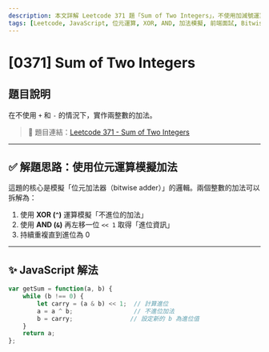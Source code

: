 ```yaml
---
description: 本文詳解 Leetcode 371 題「Sum of Two Integers」，不使用加減號運算，利用 XOR 和 AND 位元運算模擬加法過程，並附上 JavaScript 解法與流程說明。
tags: [Leetcode, JavaScript, 位元運算, XOR, AND, 加法模擬, 前端面試, Bitwise]
---
```


# [0371] Sum of Two Integers

## 題目說明

在不使用 `+` 和 `-` 的情況下，實作兩整數的加法。

> 📘 題目連結：[Leetcode 371 - Sum of Two Integers](https://leetcode.com/problems/sum-of-two-integers/)

---

## ✅ 解題思路：使用位元運算模擬加法

這題的核心是模擬「位元加法器（bitwise adder）」的邏輯。兩個整數的加法可以拆解為：

1. 使用 **XOR (`^`)** 運算模擬「不進位的加法」
2. 使用 **AND (`&`)** 再左移一位 `<< 1` 取得「進位資訊」
3. 持續重複直到進位為 0

---

## ✨ JavaScript 解法

```js
var getSum = function(a, b) {
    while (b !== 0) {
        let carry = (a & b) << 1;  // 計算進位
        a = a ^ b;                 // 不進位加法
        b = carry;                // 設定新的 b 為進位值
    }
    return a;
};
